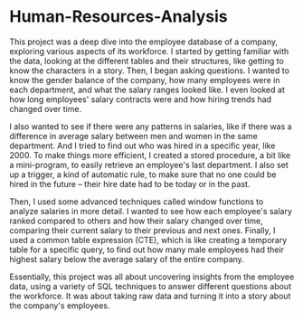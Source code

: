 # Human-Resources-Analysis

This project was a deep dive into the employee database of a company, exploring various aspects of its workforce.  I started by getting familiar with the data, looking at the different tables and their structures, like getting to know the characters in a story.  Then, I began asking questions.  I wanted to know the gender balance of the company, how many employees were in each department, and what the salary ranges looked like.  I even looked at how long employees' salary contracts were and how hiring trends had changed over time.

I also wanted to see if there were any patterns in salaries, like if there was a difference in average salary between men and women in the same department.  And I tried to find out who was hired in a specific year, like 2000.  To make things more efficient, I created a stored procedure, a bit like a mini-program, to easily retrieve an employee's last department.  I also set up a trigger, a kind of automatic rule, to make sure that no one could be hired in the future – their hire date had to be today or in the past.

Then, I used some advanced techniques called window functions to analyze salaries in more detail.  I wanted to see how each employee's salary ranked compared to others and how their salary changed over time, comparing their current salary to their previous and next ones.  Finally, I used a common table expression (CTE), which is like creating a temporary table for a specific query, to find out how many male employees had their highest salary below the average salary of the entire company.

Essentially, this project was all about uncovering insights from the employee data, using a variety of SQL techniques to answer different questions about the workforce.  It was about taking raw data and turning it into a story about the company's employees.
